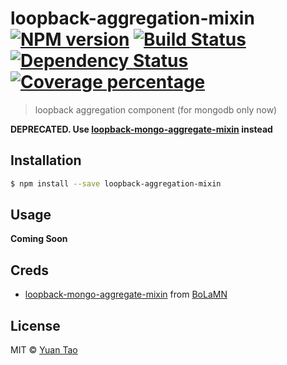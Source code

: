 # loopback-aggregation-mixin [![NPM version][npm-image]][npm-url] [![Build Status][travis-image]][travis-url] [![Dependency Status][daviddm-image]][daviddm-url] [![Coverage percentage][coveralls-image]][coveralls-url]
> loopback aggregation component (for mongodb only now)

__DEPRECATED. Use [loopback-mongo-aggregate-mixin](https://github.com/BoLaMN/loopback-mongo-aggregate-mixin) instead__

## Installation

```sh
$ npm install --save loopback-aggregation-mixin
```

## Usage

__Coming Soon__

## Creds
* [loopback-mongo-aggregate-mixin](https://github.com/BoLaMN/loopback-mongo-aggregate-mixin) from [BoLaMN](https://github.com/BoLaMN)   

## License

MIT © [Yuan Tao]()


[npm-image]: https://badge.fury.io/js/loopback-aggregation-mixin.svg
[npm-url]: https://npmjs.org/package/loopback-aggregation-mixin
[travis-image]: https://travis-ci.org/taoyuan/loopback-aggregation-mixin.svg?branch=master
[travis-url]: https://travis-ci.org/taoyuan/loopback-aggregation-mixin
[daviddm-image]: https://david-dm.org/taoyuan/loopback-aggregation-mixin.svg?theme=shields.io
[daviddm-url]: https://david-dm.org/taoyuan/loopback-aggregation-mixin
[coveralls-image]: https://coveralls.io/repos/taoyuan/loopback-aggregation-mixin/badge.svg
[coveralls-url]: https://coveralls.io/r/taoyuan/loopback-aggregation-mixin
